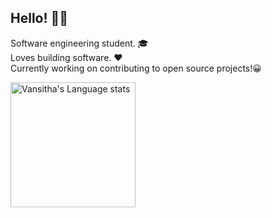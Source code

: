 ## Hello! <span class="wave">👋😄</span>

Software engineering student. 🎓 <br>
Loves building software. ❤ <br> 
Currently working on contributing to open source projects!😀 <br>

<a href="https://github.com/anuraghazra/github-readme-stats#gh-dark-mode-only">
<img height=200 src="https://github-readme-stats-git-master-rstaa-rickstaa.vercel.app/api/top-langs/?username=vansitha&layout=compact&langs_count=10&hide_border=1&role=OWNER,COLLABORATOR&theme=dark&bg_color=000000#gh-dark-mode-only" alt="Vansitha's Language stats" />
